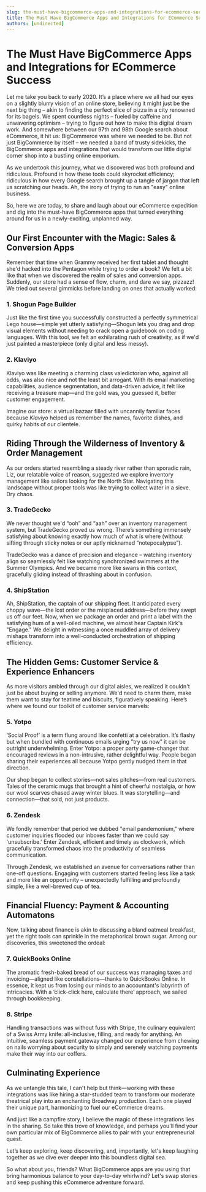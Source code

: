 ```yaml
---
slug: the-must-have-bigcommerce-apps-and-integrations-for-ecommerce-success
title: The Must Have BigCommerce Apps and Integrations for ECommerce Success
authors: [undirected]
---
```



# The Must Have BigCommerce Apps and Integrations for ECommerce Success

Let me take you back to early 2020. It’s a place where we all had our eyes on a slightly blurry vision of an online store, believing it might just be the next big thing – akin to finding the perfect slice of pizza in a city renowned for its bagels. We spent countless nights – fueled by caffeine and unwavering optimism – trying to figure out how to make this digital dream work. And somewhere between our 97th and 98th Google search about eCommerce, it hit us: BigCommerce was where we needed to be. But not just BigCommerce by itself – we needed a band of trusty sidekicks, the BigCommerce apps and integrations that would transform our little digital corner shop into a bustling online emporium.

As we undertook this journey, what we discovered was both profound and ridiculous. Profound in how these tools could skyrocket efficiency; ridiculous in how every Google search brought up a tangle of jargon that left us scratching our heads. Ah, the irony of trying to run an "easy" online business.

So, here we are today, to share and laugh about our eCommerce expedition and dig into the must-have BigCommerce apps that turned everything around for us in a newly-exciting, unplanned way.

## Our First Encounter with the Magic: Sales & Conversion Apps

Remember that time when Grammy received her first tablet and thought she'd hacked into the Pentagon while trying to order a book? We felt a bit like that when we discovered the realm of sales and conversion apps. Suddenly, our store had a sense of flow, charm, and dare we say, pizzazz! We tried out several gimmicks before landing on ones that actually worked:

### 1. **Shogun Page Builder**
Just like the first time you successfully constructed a perfectly symmetrical Lego house—simple yet utterly satisfying—Shogun lets you drag and drop visual elements without needing to crack open a guidebook on coding languages. With this tool, we felt an exhilarating rush of creativity, as if we'd just painted a masterpiece (only digital and less messy).

### 2. **Klaviyo**
Klaviyo was like meeting a charming class valedictorian who, against all odds, was also nice and not the least bit arrogant. With its email marketing capabilities, audience segmentation, and data-driven advice, it felt like receiving a treasure map—and the gold was, you guessed it, better customer engagement.

Imagine our store: a virtual bazaar filled with uncannily familiar faces because *Klaviyo* helped us remember the names, favorite dishes, and quirky habits of our clientele.

## Riding Through the Wilderness of Inventory & Order Management

As our orders started resembling a steady river rather than sporadic rain, Liz, our relatable voice of reason, suggested we explore inventory management like sailors looking for the North Star. Navigating this landscape without proper tools was like trying to collect water in a sieve. Dry chaos.

### 3. **TradeGecko**
We never thought we'd “ooh” and “aah” over an inventory management system, but TradeGecko proved us wrong. There’s something immensely satisfying about knowing exactly how much of what is where (without sifting through sticky notes or our aptly nicknamed “notepocalypse”).

TradeGecko was a dance of precision and elegance – watching inventory align so seamlessly felt like watching synchronized swimmers at the Summer Olympics. And we became more like swans in this context, gracefully gliding instead of thrashing about in confusion.

### 4. **ShipStation**
Ah, ShipStation, the captain of our shipping fleet. It anticipated every choppy wave—the lost order or the misplaced address—before they swept us off our feet. Now, when we package an order and print a label with the satisfying hum of a well-oiled machine, we almost hear Captain Kirk's "Engage." We delight in witnessing a once muddled array of delivery mishaps transform into a well-conducted orchestration of shipping efficiency.

## The Hidden Gems: Customer Service & Experience Enhancers

As more visitors ambled through our digital aisles, we realized it couldn't just be about buying or selling anymore. We'd need to charm them, make them want to stay for teatime and biscuits, figuratively speaking. Here’s where we found our toolkit of customer service marvels:

### 5. **Yotpo**
‘Social Proof’ is a term flung around like confetti at a celebration. It’s flashy but when bundled with continuous emails urging "try us now" it can be outright underwhelming. Enter Yotpo: a proper party game-changer that encouraged reviews in a non-intrusive, rather delightful way. People began sharing their experiences all because Yotpo gently nudged them in that direction.

Our shop began to collect stories—not sales pitches—from real customers. Tales of the ceramic mugs that brought a hint of cheerful nostalgia, or how our wool scarves chased away winter blues. It was storytelling—and connection—that sold, not just products.

### 6. **Zendesk**
We fondly remember that period we dubbed "email pandemonium," where customer inquiries flooded our inboxes faster than we could say 'unsubscribe.' Enter Zendesk, efficient and timely as clockwork, which gracefully transformed chaos into the productivity of seamless communication.

Through Zendesk, we established an avenue for conversations rather than one-off questions. Engaging with customers started feeling less like a task and more like an opportunity – unexpectedly fulfilling and profoundly simple, like a well-brewed cup of tea.

## Financial Fluency: Payment & Accounting Automatons

Now, talking about finance is akin to discussing a bland oatmeal breakfast, yet the right tools can sprinkle in the metaphorical brown sugar. Among our discoveries, this sweetened the ordeal:

### 7. **QuickBooks Online**
The aromatic fresh-baked bread of our success was managing taxes and invoicing—aligned like constellations—thanks to QuickBooks Online. In essence, it kept us from losing our minds to an accountant's labyrinth of intricacies. With a ‘click-click here, calculate there’ approach, we sailed through bookkeeping.

### 8. **Stripe**
Handling transactions was without fuss with Stripe, the culinary equivalent of a Swiss Army knife: all-inclusive, filling, and ready for anything. An intuitive, seamless payment gateway changed our experience from chewing on nails worrying about security to simply and serenely watching payments make their way into our coffers.

## Culminating Experience

As we untangle this tale, I can't help but think—working with these integrations was like hiring a star-studded team to transform our moderate theatrical play into an enchanting Broadway production. Each one played their unique part, harmonizing to fuel our eCommerce dreams.

And just like a campfire story, I believe the magic of these integrations lies in the sharing. So take this trove of knowledge, and perhaps you'll find your own particular mix of BigCommerce allies to pair with your entrepreneurial quest.

Let’s keep exploring, keep discovering, and, importantly, let's keep laughing together as we dive ever deeper into this boundless digital sea.

So what about you, friends? What BigCommerce apps are you using that bring harmonious balance to your day-to-day whirlwind? Let's swap stories and keep pushing this eCommerce adventure forward.